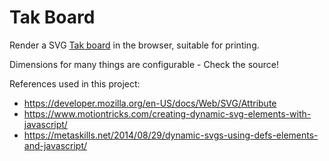 # Tak Board

Render a SVG [Tak board][bgg_tak] in the browser, suitable for printing.

Dimensions for many things are configurable - Check the source!

References used in this project:

- <https://developer.mozilla.org/en-US/docs/Web/SVG/Attribute>
- <https://www.motiontricks.com/creating-dynamic-svg-elements-with-javascript/>
- <https://metaskills.net/2014/08/29/dynamic-svgs-using-defs-elements-and-javascript/>

[bgg_tak]: <https://boardgamegeek.com/boardgame/197405/tak>
